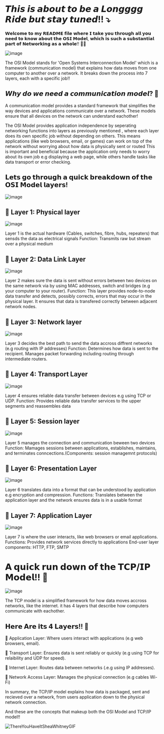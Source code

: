# 𝙏𝙝𝙞𝙨 𝙞𝙨 𝙖𝙗𝙤𝙪𝙩 𝙩𝙤 𝙗𝙚 𝙖 𝙇𝙤𝙣𝙜𝙜𝙜𝙜 𝙍𝙞𝙙𝙚 𝙗𝙪𝙩 𝙨𝙩𝙖𝙮 𝙩𝙪𝙣𝙚𝙙!! ⤵️

𝗪𝗲𝗹𝗰𝗼𝗺𝗲 𝘁𝗼 𝗺𝘆 𝗥𝗘𝗔𝗗𝗠𝗘 𝗳𝗶𝗹𝗲 𝘄𝗵𝗲𝗿𝗲 𝗜 𝘁𝗮𝗸𝗲 𝘆𝗼𝘂 𝘁𝗵𝗿𝗼𝘂𝗴𝗵 𝗮𝗹𝗹 𝘆𝗼𝘂 𝗻𝗲𝗲𝗱 𝘁𝗼 𝗸𝗻𝗼𝘄 𝗮𝗯𝗼𝘂𝘁 𝘁𝗵𝗲 𝗢𝗦𝗜 𝗠𝗼𝗱𝗲𝗹,
𝘄𝗵𝗶𝗰𝗵 𝗶𝘀 𝘀𝘂𝗰𝗵 𝗮 𝘀𝘂𝗯𝘀𝘁𝗮𝗻𝘁𝗶𝗮𝗹 𝗽𝗮𝗿𝘁 𝗼𝗳 𝗡𝗲𝘁𝘄𝗼𝗿𝗸𝗶𝗻𝗴 𝗮𝘀 𝗮 𝘄𝗵𝗼𝗹𝗲!! 🚀🚀

![image](https://github.com/user-attachments/assets/36de1867-c79e-4acf-8079-a4c43466db01)

The OSI Model stands for 'Open Systems Interconnection Model' which is a framework (communication model) that explains how data moves from one computer to
another over a network. It breaks down the process into 7 layers, each with a specific job!!

## 𝙒𝙝𝙮 𝙙𝙤 𝙬𝙚 𝙣𝙚𝙚𝙙 𝙖 𝙘𝙤𝙢𝙢𝙪𝙣𝙞𝙘𝙖𝙩𝙞𝙤𝙣 𝙢𝙤𝙙𝙚𝙡? 🤔

A communication model provides a standard framework that simplifies the way devices and applications communicate over a network. These models ensure that all devices on the network can understand eachother!

The OSI Model provides application independence by seperating networking functions into layers as previously mentioned , where each layer does its own specific job without depending on others. This means applications (like web browsers, email, or games) can work on top of the network without worrying about how data is physically sent or routed
This is important and beneficial because the application only needs to worry about its own job e.g displaying a web page, while others handle tasks like data transport or error checking.

## 𝗟𝗲𝘁𝘀 𝗴𝗼 𝘁𝗵𝗿𝗼𝘂𝗴𝗵 𝗮 𝗾𝘂𝗶𝗰𝗸 𝗯𝗿𝗲𝗮𝗸𝗱𝗼𝘄𝗻 𝗼𝗳 𝘁𝗵𝗲 𝗢𝗦𝗜 𝗠𝗼𝗱𝗲𝗹 𝗹𝗮𝘆𝗲𝗿𝘀! 

![image](https://github.com/user-attachments/assets/82281c2e-c5f3-442a-9b38-30c84e67f90c)

## 📲 Layer 1: Physical layer

![image](https://github.com/user-attachments/assets/bad801a4-ba38-4f60-8c24-b6880b7c9576)


Layer 1 is the actual hardware (Cables, switches, fibre, hubs, repeaters) that sensds the data as electrical signals
                      Function: Transmits raw but stream over a physical medium
 
## 📲 Layer 2: Data Link Layer

![image](https://github.com/user-attachments/assets/dd5d675d-c37c-4ce6-9991-b1139f51d002)


Layer 2 makes sure the data is sent without errors between two devices on the same network via by using MAC addresses, switch and bridges (e.g your computer to your router).
                             Function: This layer provides node-to-node data transfer and detects, possibly corrects, errors that may
                             occur in the physical layer. It ensures that data is transfered correctly between adjacent network nodes.
                             

## 📲 Layer 3: Network layer 

![image](https://github.com/user-attachments/assets/6bb613dd-944e-4d0d-a860-d7f87eb833ae)


Layer 3 decides the best path to send the data accross diffrent networks (e.g routing with IP addresses)
                  Function: Determines how data is sent to the recipient. Manages packet forwarding including routing 
                  through intermediate routers.

## 📲 Layer 4: Transport Layer 

![image](https://github.com/user-attachments/assets/c861caa8-8482-42bf-9894-0ed0cbcfa4c9)


Layer 4 ensures reliable data transfer between devices e.g using TCP or UDP.
                               Function: Provides reliable data transfer services to the 
                               upper segments and reassembles data 

## 📲 Layer 5: Session layer

![image](https://github.com/user-attachments/assets/bb252d8f-4f5f-415c-8452-556e0ef58e7c)


Layer 5 manages the connection and communication beween two devices
                    Function: Mamages sessions between applications, 
                    establishes, maintains, and terminates conncections.(Components: session managemnt  protocols)


## 📲 Layer 6: Presentation Layer

![image](https://github.com/user-attachments/assets/ebed9c48-0756-4e1a-b21c-509f4cb7f3b8)


Layer 6 translates data into a format that can be understood by application e.g encryption and compression.
                                    Functions: Translates between the application layer and the network ensures data is in a usable format

## 📲 Layer 7: Application Layer 

![image](https://github.com/user-attachments/assets/ee72d991-9e73-4790-9a7c-b4d31900770e)


Layer 7 is where the user interacts, like web browsers or email applications.
                             Functions: Provides network services directly to applications End-user layer
                             components: HTTP, FTP, SMTP




# 𝗔 𝗾𝘂𝗶𝗰𝗸 𝗿𝘂𝗻 𝗱𝗼𝘄𝗻 𝗼𝗳 𝘁𝗵𝗲 𝗧𝗖𝗣/𝗜𝗣 𝗠𝗼𝗱𝗲𝗹!! 🚀

![image](https://github.com/user-attachments/assets/732b214b-d8d6-40fd-81fe-9a8f237c4786)


The TCP model is a simplified framework for how data moves accross networks, like the internet. it has 4 layers that describe how computers communicate with eachother.

## 𝗛𝗲𝗿𝗲 𝗔𝗿𝗲 𝗶𝘁𝘀 𝟰 𝗟𝗮𝘆𝗲𝗿𝘀!! 🚀

📌 Application Layer: Where users interact with applications (e.g web browsers, email).

📌 Transport Layer: Ensures data is sent reliably or quickly (e.g using TCP for relaibility and UDP for speed).

📌 Internet Layer: Routes data between networks (.e.g using IP addresses).

📌 Network Access Layer: Manages the physical connection (e.g cables Wi-Fi)

In summary, the TCP/IP model explains how data is packaged, sent and recieved over a network, from users application down to the physical network connection.

And these are the concepts that makeup both the OSI Model and TCP/IP model!!

![ThereYouHaveItSheaWhitneyGIF](https://github.com/user-attachments/assets/ab94509c-3380-432c-80dd-e1268ba1662c)
